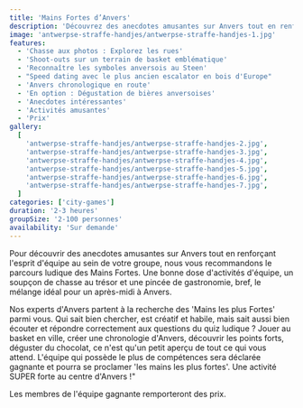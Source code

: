 ```yaml
---
title: 'Mains Fortes d’Anvers'
description: 'Découvrez des anecdotes amusantes sur Anvers tout en renforçant esprit équipe au sein de votre groupe'
image: 'antwerpse-straffe-handjes/antwerpse-straffe-handjes-1.jpg'
features:
  - 'Chasse aux photos : Explorez les rues'
  - 'Shoot-outs sur un terrain de basket emblématique'
  - 'Reconnaître les symboles anversois au Steen'
  - "Speed dating avec le plus ancien escalator en bois d'Europe"
  - 'Anvers chronologique en route'
  - 'En option : Dégustation de bières anversoises'
  - 'Anecdotes intéressantes'
  - 'Activités amusantes'
  - 'Prix'
gallery:
  [
    'antwerpse-straffe-handjes/antwerpse-straffe-handjes-2.jpg',
    'antwerpse-straffe-handjes/antwerpse-straffe-handjes-3.jpg',
    'antwerpse-straffe-handjes/antwerpse-straffe-handjes-4.jpg',
    'antwerpse-straffe-handjes/antwerpse-straffe-handjes-5.jpg',
    'antwerpse-straffe-handjes/antwerpse-straffe-handjes-6.jpg',
    'antwerpse-straffe-handjes/antwerpse-straffe-handjes-7.jpg',
  ]
categories: ['city-games']
duration: '2-3 heures'
groupSize: '2-100 personnes'
availability: 'Sur demande'
---
```


Pour découvrir des anecdotes amusantes sur Anvers tout en renforçant l'esprit d'équipe au sein de votre groupe, nous vous recommandons le parcours ludique des Mains Fortes. Une bonne dose d'activités d'équipe, un soupçon de chasse au trésor et une pincée de gastronomie, bref, le mélange idéal pour un après-midi à Anvers.

Nos experts d'Anvers partent à la recherche des 'Mains les plus Fortes' parmi vous. Qui sait bien chercher, est créatif et habile, mais sait aussi bien écouter et répondre correctement aux questions du quiz ludique ? Jouer au basket en ville, créer une chronologie d'Anvers, découvrir les points forts, déguster du chocolat, ce n'est qu'un petit aperçu de tout ce qui vous attend. L'équipe qui possède le plus de compétences sera déclarée gagnante et pourra se proclamer 'les mains les plus fortes'. Une activité SUPER forte au centre d'Anvers !"

Les membres de l'équipe gagnante remporteront des prix.
